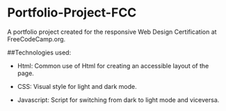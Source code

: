 # Portfolio-Project-FCC
A portfolio project created for the responsive Web Design Certification at FreeCodeCamp.org. 

##Technologies used:

+ Html: 
  Common use of Html for creating an accessible layout of the page.  
   
+ CSS: 
  Visual style for light and dark mode.
  
+ Javascript: 
  Script for switching from dark to light mode and viceversa.  



